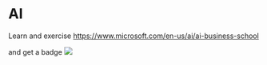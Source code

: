 # AI 

Learn and exercise https://www.microsoft.com/en-us/ai/ai-business-school

and get a badge
[![](https://images.credly.com/images/b3fc5e2f-d60d-460a-8bfe-c4b1f846aa31/AI_Business_School_Updated.png)](https://images.credly.com/images/b3fc5e2f-d60d-460a-8bfe-c4b1f846aa31/AI_Business_School_Updated.png)
